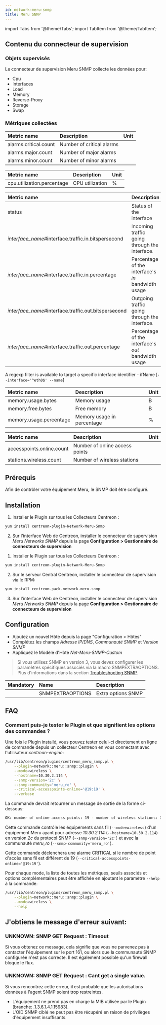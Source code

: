 ```yaml
---
id: network-meru-snmp
title: Meru SNMP
---
```

import Tabs from '@theme/Tabs';
import TabItem from '@theme/TabItem';


## Contenu du connecteur de supervision

### Objets supervisés

Le connecteur de supervision Meru SNMP collecte les données pour:
* Cpu
* Interfaces
* Load
* Memory
* Reverse-Proxy
* Storage
* Swap

### Métriques collectées

<Tabs groupId="sync">
<TabItem value="Alarms" label="Alarms">

| Metric name           | Description               | Unit |
| :-------------------- | :------------------------ | :--- |
| alarms.critical.count | Number of critical alarms |      |
| alarms.major.count    | Number of major alarms    |      |
| alarms.minor.count    | Number of minor alarms    |      |

</TabItem>
<TabItem value="Cpu" label="Cpu">

| Metric name                              | Description              | Unit |
| :--------------------------------------- | :----------------------- | :--- |
| cpu.utilization.percentage               | CPU utilization          | %    |

</TabItem>
<TabItem value="Interfaces" label="Interfaces">

| Metric name                                            | Description                                         | Unit |
| :----------------------------------------------------- | :-------------------------------------------------- | :--- |
| status                                                 | Status of the interface                             |      |
| *interface\_name*\#interface.traffic.in.bitspersecond  | Incoming traffic going through the interface.       | b/s  |
| *interface\_name*\#interface.traffic.in.percentage     | Percentage of the interface's *in* bandwidth usage  | %    |
| *interface\_name*\#interface.traffic.out.bitspersecond | Outgoing traffic going through the interface.       | b/s  |
| *interface\_name*\#interface.traffic.out.percentage    | Percentage of the interface's *out* bandwidth usage | %    |

A regexp filter is available to target a specific interface identifier - ifName [```--interface='^eth0$' --name```]

</TabItem>
<TabItem value="Memory" label="Memory">

| Metric name             | Description                               | Unit  |
| :---------------------  | :---------------------------------------- | :---- |
| memory.usage.bytes      | Memory usage                              | B     |
| memory.free.bytes       | Free memory                               | B     |
| memory.usage.percentage | Memory usage in percentage                | %     |

</TabItem>
<TabItem value="Wireless" label="Wireless">

| Metric name                 | Description                          | Unit  |
| :-------------------------- | :----------------------------------- | :---- |
| accesspoints.online.count   | Number of online access points       |       |
| stations.wireless.count     | Number of wireless stations          |       |

</TabItem>
</Tabs>

## Prérequis

Afin de contrôler votre équipement Meru, le SNMP doit être configuré. 

## Installation

<Tabs groupId="sync">
<TabItem value="Online License" label="Online License">

1. Installer le Plugin sur tous les Collecteurs Centreon :

```bash
yum install centreon-plugin-Network-Meru-Snmp
```

2. Sur l'interface Web de Centreon, installer le connecteur de supervision *Meru Networks SNMP* depuis la page **Configuration > Gestionnaire de connecteurs de supervision**

</TabItem>
<TabItem value="Offline License" label="Offline License">

1. Installer le Plugin sur tous les Collecteurs Centreon :

```bash
yum install centreon-plugin-Network-Meru-Snmp
```

2. Sur le serveur Central Centreon, installer le connecteur de supervision via le RPM:

```bash
yum install centreon-pack-network-meru-snmp
```

3. Sur l'interface Web de Centreon, installer le connecteur de supervision *Meru Networks SNMP* depuis la page **Configuration > Gestionnaire de connecteurs de supervision**

</TabItem>
</Tabs>

## Configuration

* Ajoutez un nouvel Hôte depuis la page "Configuration > Hôtes"
* Complétez les champs *Adresse IP/DNS*, *Communauté SNMP* et *Version SNMP*
* Appliquez le Modèle d'Hôte *Net-Meru-SNMP-Custom*

> Si vous utilisez SNMP en version 3, vous devez configurer les paramètres spécifiques associés via la macro SNMPEXTRAOPTIONS.
> Plus d'informations dans la section [Troubleshooting SNMP](../getting-started/how-to-guides/troubleshooting-plugins.md#snmpv3-options-mapping). 

| Mandatory   | Name                    | Description                       |
| :---------- | :---------------------- | :---------------------------------|
|             | SNMPEXTRAOPTIONS        | Extra options SNMP                |

## FAQ

### Comment puis-je tester le Plugin et que signifient les options des commandes ?

Une fois le Plugin installé, vous pouvez tester celui-ci directement en ligne de commande
depuis un collecteur Centreon en vous connectant avec l'utilisateur *centreon-engine*:

```bash
/usr/lib/centreon/plugins/centreon_meru_snmp.pl \
    --plugin=network::meru::snmp::plugin \
    --mode=wireless \
    --hostname=10.30.2.114 \
    --snmp-version='2c' \
    --snmp-community='meru_ro' \
    --critical-accesspoints-online='@19:19' \
    --verbose
```

La commande devrait retourner un message de sortie de la forme ci-dessous:

```bash
OK: number of online access points: 19 - number of wireless stations: 3 | 'accesspoints.online.count'=19;;@19:19;0; 'stations.wireless.count'=3;;;0;
```

Cette commande contrôle les équipements sans fil (```--mode=wireless```) d'un équipement Meru ayant pour adresse *10.30.2.114* (```--hostname=10.30.2.114```) 
en version *2c* du protocol SNMP (```--snmp-version='2c'```) et avec la communauté *meru_ro* (```--snmp-community='meru_ro'```).

Cette commande déclenchera une alarme CRITICAL si le nombre de point d'accès sans fil est différent de 19 (```--critical-accesspoints-online='@19:19'```).

Pour chaque mode, la liste de toutes les métriques, seuils associés et options complémentaires peut être affichée
en ajoutant le paramètre ```--help``` à la commande:

```bash
/usr/lib/centreon/plugins/centreon_meru_snmp.pl \
    --plugin=network::meru::snmp::plugin \
    --mode=wireless \
    --help
```

## J'obtiens le message d'erreur suivant:

### UNKNOWN: SNMP GET Request : Timeout

Si vous obtenez ce message, cela signifie que vous ne parvenez pas à contacter l'équipement sur le port 161, 
ou alors que la communauté SNMP configurée n'est pas correcte. 
Il est également possible qu'un firewall bloque le flux.

### UNKNOWN: SNMP GET Request : Cant get a single value.

Si vous rencontrez cette erreur, il est probable que les autorisations données à l'agent SNMP soient trop restreintes. 
 * L'équipement ne prend pas en charge la MIB utilisée par le Plugin (branche: .1.3.6.1.4.1.15983).
 * L'OID SNMP ciblé ne peut pas être récupéré en raison de privilèges d'équipement insuffisants.
